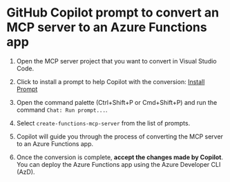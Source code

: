 # GitHub Copilot prompt to convert an MCP server to an Azure Functions app

1. Open the MCP server project that you want to convert in Visual Studio Code.

2. Click to install a prompt to help Copilot with the conversion: [Install Prompt](vscode:chat-prompt/install?url=https://raw.githubusercontent.com/anthonychu/create-functions-mcp-server/refs/heads/main/prompts/create-functions-mcp-server.prompt.md)

3. Open the command palette (Ctrl+Shift+P or Cmd+Shift+P) and run the command `Chat: Run prompt...`.

4. Select `create-functions-mcp-server` from the list of prompts.

5. Copilot will guide you through the process of converting the MCP server to an Azure Functions app.

6. Once the conversion is complete, **accept the changes made by Copilot**. You can deploy the Azure Functions app using the Azure Developer CLI (AzD).

